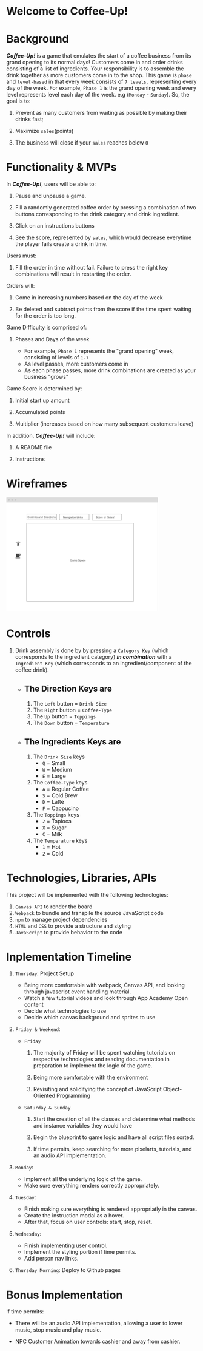 # Welcome to Coffee-Up! 

# Background

***Coffee-Up!*** is a game that emulates the start of a coffee business from its grand opening to its normal days! Customers come in and order drinks consisting of a list of ingredients. Your responsibility is to assemble the drink together as more customers come in to the shop. This game is ```phase``` and ```level-based``` in that every week consists of ``7 levels``, representing every day of the week. For example,  ```Phase 1``` is the grand opening week and every level represents level each day of the week. e.g (```Monday``` - ```Sunday```). So, the goal is to:

1) Prevent as many customers from waiting as possible by making their drinks fast;

2) Maximize ```sales```(points)

3) The business will close if your ```sales``` reaches below ```0```



# Functionality & MVPs

In ***Coffee-Up!***, users will be able to:

1) Pause and unpause a game.

2) Fill a randomly generated coffee order by pressing a combination of two buttons corresponding to the drink category and drink ingredient. 

3) Click on an instructions buttons

4) See the score, represented by ```sales```, which would decrease everytime the player fails create a drink in time. 

Users must:

1) Fill the order in time without fail. Failure to press the right key combinations will result in restarting the order. 

Orders will:

1) Come in increasing numbers based on the day of the week

2) Be deleted and subtract points from the score if the time spent waiting for the order is too long.


Game Difficulty is comprised of:

1) Phases and Days of the week

    -  For example, ```Phase 1``` represents the "grand opening" week, consisting of levels of ```1-7```
    -  As level passes, more customers come in
    -  As each phase passes, more drink combinations are created as your business "grows"


Game Score is determined by:

1) Initial start up amount

2) Accumulated points

3) Multiplier (increases based on how many subsequent customers leave)


In addition,  ***Coffee-Up!*** will include:

1) A README file

2) Instructions


# Wireframes

<img src="src/assets/images/wireframe.png" style="height: 300px; width:400px;">


# Controls

1) Drink assembly is done by by pressing a ```Category Key``` (which corresponds to the ingredient category) ***in combination*** with a ```Ingredient Key``` (which corresponds to an ingredient/component of the coffee drink).

    * ## The Direction Keys are 
        1. The ```Left``` button = ```Drink Size```
        2. The ```Right``` button = ```Coffee-Type```
        3. The ```Up``` button = ```Toppings```
        4. The ```Down``` button = ```Temperature```
    
    * ## The Ingredients Keys are 
        1. The ```Drink Size``` keys
            * ```Q``` = Small
            * ```W``` = Medium
            * ```E``` = Large
        2. The ```Coffee-Type``` keys
            * ```A``` = Regular Coffee
            * ```S``` = Cold Brew
            * ```D``` = Latte
            * ```F``` = Cappucino
        3. The ```Toppings``` keys
            * ```Z``` = Tapioca
            * ```X``` = Sugar
            * ```C``` = Milk
        4. The ```Temperature``` keys
            * ```1``` = Hot
            * ```2``` = Cold


# Technologies, Libraries, APIs

This project will be implemented with the following technologies:

1) ```Canvas API``` to render the board
2) ```Webpack``` to bundle and transpile the source JavaScript code
3) ```npm``` to manage project dependencies
4) ```HTML``` and ```CSS``` to provide a structure and styling
5) ```JavaScript``` to provide behavior to the code

# Inplementation Timeline
1) ```Thursday```: Project Setup
    -  Being more comfortable with webpack, Canvas API, and looking through javascript event handling material.
    -  Watch a few tutorial videos and look through App Academy Open content
    -  Decide what technologies to use
    -  Decide which canvas background and sprites to use
2) ```Friday & Weekend```: 
    -  ```Friday```

        1) The majority of Friday will be spent watching tutorials on respective technologies and reading documentation in preparation to implement the logic of the game.

        2) Being more comfortable with the environment

        3) Revisiting and solidifying the concept of JavaScript Object-Oriented Programming   

    - ```Saturday & Sunday```

        1) Start the creation of all the classes and determine what methods and instance variables they would have

        2) Begin the blueprint to game logic and have all script files sorted.

        3) If time permits, keep searching for more pixelarts, tutorials, and an audio API implementation.

3) ```Monday```: 
    - Implement all the underlying logic of the game. 
    - Make sure everything renders correctly appropriately. 
4) ```Tuesday```: 
    - Finish making sure everything is rendered appropriatly in the 
canvas. 
    - Create the instruction modal as a hover.  
    - After that, focus on user controls: start, stop, reset.

5) ```Wednesday```: 
    - Finish implementing user control. 
    - Implement the styling portion if time permits. 
    - Add person nav links.

6) ```Thursday Morning```: Deploy to Github pages
         
# Bonus Implementation

if time permits:

- There will be an audio API implementation, allowing a user to lower music, stop music and play music.

- NPC Customer Animation towards cashier and away from cashier.


